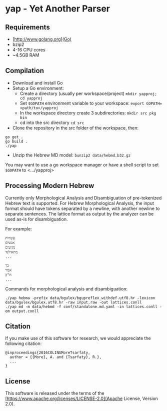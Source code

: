 yap - Yet Another Parser
===========

Requirements
-----------
- [http://www.golang.org](Go)
- bzip2
- 4-16 CPU cores
- ~4.5GB RAM 

Compilation
-----------
- Download and install Go
- Setup a Go environment:
    - Create a directory (usually per workspace/project) ``mkdir yapproj; cd yapproj``
    - Set ``$GOPATH`` environment variable to your workspace: ``export GOPATH=<path/to>/yapproj ``
    - In the workspace directory create 3 subdirectories: ``mkdir src pkg bin``
    - cd into the src directory ``cd src``
- Clone the repository in the src folder of the workspace, then:
```
go get .
go build .
./yap
```
- Unzip the Hebrew MD model: ``bunzip2 data/hebmd.b32.gz``

You may want to use a go workspace manager or have a shell script to set ``$GOPATH`` to <.../yapproj>

Processing Modern Hebrew
-----------
Currently only Morphological Analysis and Disambiguation of pre-tokenized Hebrew
text is supported. For Hebrew Morphological Analysis, the input format should
have tokens separated by a newline, with another newline to separate sentences.
The lattice format as output by the analyzer can be used as-is for
disambiguation.

For example:
```
עשרות
אנשים
מגיעים
מתאילנד
...

כך
אמר
ח"כ
...
```

Commands for morphological analysis and disambiguation:

```
./yap hebma -prefix data/bgulex/bgupreflex_withdef.utf8.hr -lexicon data/bgulex/bgulex.utf8.hr -raw input.raw -out lattices.conll
./yap md -m data/hebmd -f conf/standalone.md.yaml -in lattices.conll -om output.conll
```

Citation
-----------
If you make use of this software for research, we would appreciate the following citation:
```
@inproceedings{2016COLINGMoreTsarfaty,
  author = {{More}, A. and {Tsarfaty}, R.},
  ...
}
```

License
-----------
This software is released under the terms of the [https://www.apache.org/licenses/LICENSE-2.0](Apache License, Version 2.0).
